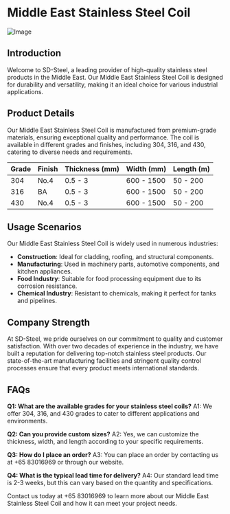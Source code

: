 # Middle East Stainless Steel Coil

![Image](https://github.com/user-attachments/assets/2567258e-e124-4816-932d-1809bd27ef0b)

## Introduction

Welcome to SD-Steel, a leading provider of high-quality stainless steel products in the Middle East. Our Middle East Stainless Steel Coil is designed for durability and versatility, making it an ideal choice for various industrial applications.

## Product Details

Our Middle East Stainless Steel Coil is manufactured from premium-grade materials, ensuring exceptional quality and performance. The coil is available in different grades and finishes, including 304, 316, and 430, catering to diverse needs and requirements.

| Grade | Finish | Thickness (mm) | Width (mm) | Length (m) |
|-------|--------|----------------|------------|------------|
| 304   | No.4   | 0.5 - 3        | 600 - 1500 | 50 - 200   |
| 316   | BA     | 0.5 - 3        | 600 - 1500 | 50 - 200   |
| 430   | No.4   | 0.5 - 3        | 600 - 1500 | 50 - 200   |

## Usage Scenarios

Our Middle East Stainless Steel Coil is widely used in numerous industries:
- **Construction**: Ideal for cladding, roofing, and structural components.
- **Manufacturing**: Used in machinery parts, automotive components, and kitchen appliances.
- **Food Industry**: Suitable for food processing equipment due to its corrosion resistance.
- **Chemical Industry**: Resistant to chemicals, making it perfect for tanks and pipelines.

## Company Strength

At SD-Steel, we pride ourselves on our commitment to quality and customer satisfaction. With over two decades of experience in the industry, we have built a reputation for delivering top-notch stainless steel products. Our state-of-the-art manufacturing facilities and stringent quality control processes ensure that every product meets international standards.

## FAQs

**Q1: What are the available grades for your stainless steel coils?**
A1: We offer 304, 316, and 430 grades to cater to different applications and environments.

**Q2: Can you provide custom sizes?**
A2: Yes, we can customize the thickness, width, and length according to your specific requirements.

**Q3: How do I place an order?**
A3: You can place an order by contacting us at +65 83016969 or through our website.

**Q4: What is the typical lead time for delivery?**
A4: Our standard lead time is 2-3 weeks, but this can vary based on the quantity and specifications.

Contact us today at +65 83016969 to learn more about our Middle East Stainless Steel Coil and how it can meet your project needs.